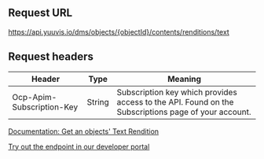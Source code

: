 ## Request URL

https://api.yuuvis.io/dms/objects/{objectId}/contents/renditions/text

## Request headers

| Header                    | Type   | Meaning                                                                                             |
|---------------------------|--------|-----------------------------------------------------------------------------------------------------|
| Ocp-Apim-Subscription-Key | String | Subscription key which provides access to the API. Found on the Subscriptions page of your account. |

[Documentation: Get an objects' Text Rendition](https://github.com/yuuvis/Documentation/wiki/Rendition-requests)

[Try out the endpoint in our developer portal](https://ateamk8s.azurewebsites.net/Apis/Endpoints/view-api)
